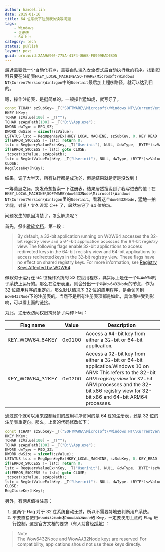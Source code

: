 ```yaml
---
author: hancel.lin
date: 2019-01-16
title: 64 位系统下注册表的读写问题
tags:
    - Windows
    - 注册表
    - 64 bit
category: tech
status: publish
layout: post
guid: urn:uuid:2AA9A909-775A-41F4-866B-F0999EAD6BD5
---
```


最近需要做一个自动化程序，需要自动进入安全模式后自动执行我的程序。找到资料只要在注册表`HKEY_LOCAL_MACHINE\SOFTWARE\Microsoft\Windows NT\CurrentVersion\Winlogon`中的`Userinit`最后加上程序路径，就可以达到目的。

嗯，操作注册表，是挺简单的。一顿操作猛如虎，就写好了。
<!--more-->

```cpp
const TCHAR* szSubKey= _T("SOFTWARE\\Microsoft\\Windows NT\\CurrentVersion\\Winlogon");
HKEY hKey;
TCHAR szValue[100] = _T("");
TCHAR szAppPath[100] = _T("D:\\App.exe");
DWORD dwType = REG_SZ;
DWORD dwSize = sizeof(szValue);
LSTATUS lstc = RegOpenKeyEx(HKEY_LOCAL_MACHINE, szSubKey, 0, KEY_READ | KEY_WRITE, &hKey);
if(ERROR_SUCCESS != lstc) return 0;
lstc = RegQueryValueEx(hKey, _T("Userinit"), NULL, &dwType, (BYTE*)szValue, &dwSize);
if(ERROR_SUCCESS != lstc) goto CLOSE;
_tcscat(szValue, szAppPath);
lstc = RegSetValueEx(hKey, _T("Userinit"), NULL, dwType, (BYTE*)szValue, sizeof(TCHAR) * (_tcslen(szValue) + 1));
CLOSE: 
RegCloseKey(hKey);
```

结果，调了大半天，所有执行都是成功的，但是结果就是愣是没改到！

一筹莫展之际，突发奇想搜索一下注册表，结果居然搜索到了我写进去的值！在`HKEY_LOCAL_MACHINE\SOFTWARE\Wow6432Node\Microsoft\Windows NT\CurrentVersion\Winlogon`里的`Userinit`。看着这个`Wow6432Node`，猛地一拍大腿，对吼！太久没写 C++ 了，居然忘记了 64 位的坑。

问题发生的原因清楚了，怎么解决呢？

首先，祭出[微软文档](https://docs.microsoft.com/en-us/windows/desktop/winprog64/accessing-an-alternate-registry-view)，第一段：
>By default, a 32-bit application running on WOW64 accesses the 32-bit registry view and a 64-bit application accesses the 64-bit registry view. The following flags enable 32-bit applications to access redirected keys in the 64-bit registry view and 64-bit applications to access redirected keys in the 32-bit registry view. These flags have no effect on shared registry keys. For more information, see [Registry Keys Affected by WOW64](https://docs.microsoft.com/en-us/windows/desktop/winprog64/shared-registry-keys).

微软对于运行在 64 位操作系统的 32 位应用程序，其实际上是在一个叫`WoW64`的子系统上运行的。那么在注册表里，则会分出一个叫`Wow6432Node`的节点，作为 32 位应用程序的重定向。那么默认情况下 32 位的应用程序，是会访问到`Wow6432Node`下的注册表的。当然不是所有注册表项都是如此，具体哪些受到影响，可以看上面的链接。

为此，注册表访问权限掩码多了两种 Flag：

|Flag name|Value|Description|
|--|--|--|
|KEY_WOW64_64KEY|0x0100|Access a 64-bit key from either a 32-bit or 64-bit application.|
|KEY_WOW64_32KEY|0x0200|Access a 32-bit key from either a 32-bit or 64-bit application.Windows 10 on ARM: This refers to the 32-bit ARM registry view for 32-bit ARM processes and the 32-bit x86 registry view for 32-bit x86 and 64-bit ARM64 processes.|

通过这个就可以用来控制我们的应用程序访问的是 64 位的注册表，还是 32 位的注册表重定向。那么，上面的代码修改如下：

```cpp
const TCHAR* szSubKey= _T("SOFTWARE\\Microsoft\\Windows NT\\CurrentVersion\\Winlogon");
HKEY hKey;
TCHAR szValue[100] = _T("");
TCHAR szAppPath[100] = _T("D:\\App.exe");
DWORD dwType = REG_SZ;
DWORD dwSize = sizeof(szValue);
LSTATUS lstc = RegOpenKeyEx(HKEY_LOCAL_MACHINE, szSubKey, 0, KEY_READ | KEY_WRITE | KEY_WOW64_64KEY, &hKey); // 新增 Flag： KEY_WOW64_64KEY
if(ERROR_SUCCESS != lstc) return 0;
lstc = RegQueryValueEx(hKey, _T("Userinit"), NULL, &dwType, (BYTE*)szValue, &dwSize);
if(ERROR_SUCCESS != lstc) goto CLOSE;
_tcscat(szValue, szAppPath);
lstc = RegSetValueEx(hKey, _T("Userinit"), NULL, dwType, (BYTE*)szValue, sizeof(TCHAR) * (_tcslen(szValue) + 1));
CLOSE: 
RegCloseKey(hKey);
```

另外，有两点值得注意：
1. 这两个 Flag 对于 32 位系统自动无效，所以不需要特地去判断用户系统。
2. 不要直接使用`Wow6432Node`和`WowAA32Node`的 Key，一定要使用上面的 Flag 进行控制，这是官方文档的要求（有人就曾经[踩坑](https://www.cnblogs.com/walfud/articles/2311065.html)）：
>Note  
>The Wow6432Node and WowAA32Node keys are reserved. For compatibility, applications should not use these keys directly.
